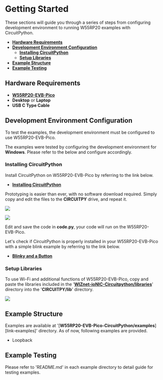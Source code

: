 # Getting Started

These sections will guide you through a series of steps from configuring development environment to running W55RP20 examples with CircuitPython.

- [**Hardware Requirements**](#hardware_requirements)
- [**Development Environment Configuration**](#development_environment_configuration)
    - [**Installing CircuitPython**](#installing_circuitpython)
    - [**Setup Libraries**](#setup_libraries)
- [**Example Structure**](#example_structure)
- [**Example Testing**](#example_testing)



<a name="hardware_requirements"></a>

## Hardware Requirements

- [**W55RP20-EVB-Pico**][link-w55rp20-evb-pico]
- **Desktop** or **Laptop**
- **USB C Type Cable**



<a name="development_environment_configuration"></a>

## Development Environment Configuration

To test the examples, the development environment must be configured to use W55RP20-EVB-Pico.

The examples were tested by configuring the development environment for **Windows**. Please refer to the below and configure accordingly.



<a name="installing_circuitpython"></a>
### Installing CircuitPython

Install CircuitPython on W55RP20-EVB-Pico by referring to the link below.

- [**Installing CircuitPython**][link-installing_circuitPython]

Prototyping is easier than ever, with no software download required. Simply copy and edit the files to the **CIRCUITPY** drive, and repeat it.

![][link-circuitpy_1]

![][link-circuitpy_2]

Edit and save the code in **code.py**, your code will run on the W55RP20-EVB-Pico.

Let's check if CircuitPython is properly installed in your W55RP20-EVB-Pico with a simple blink example by referring to the link below.

- [**Blinky and a Button**][link-blinky_and_a_button]



<a name="setup_libraries"></a>
### Setup Libraries

To use Wi-Fi and additional functions of W55RP20-EVB-Pico, copy and paste the libraries included in the '[**WIZnet-ioNIC-Circuitpython/libraries**][link-libraries]' directory into the '**CIRCUITPY/lib**' directory.

![][link-copy_and_paste_library]



<a name="example_structure"></a>
## Example Structure

Examples are available at '[**W55RP20-EVB-Pico-CircuitPython/examples**][link-examples]' directory. As of now, following examples are provided.

- Loopback



<a name="example_testing"></a>
## Example Testing

Please refer to 'README.md' in each example directory to detail guide for testing examples.



<!--
Link
-->

[link-w55rp20-evb-pico]: https://docs.wiznet.io/Product/ioNIC/W55RP20/w55rp20-evb-pico
[link-installing_circuitpython]: https://learn.adafruit.com/getting-started-with-raspberry-pi-pico-circuitpython/circuitpython
[link-circuitpy_1]: https://github.com/WIZnet-ioNIC/WIZnet-ioNIC-Circuitpython/static/images/getting_started/circuitpy_1.png
[link-circuitpy_2]: https://github.com/WIZnet-ioNIC/WIZnet-ioNIC-Circuitpython/static/images/getting_started/circuitpy_2.png
[link-blinky_and_a_button]: https://learn.adafruit.com/getting-started-with-raspberry-pi-pico-circuitpython/blinky-and-a-button
[link-libraries]: https://github.com/WIZnet-ioNIC/WIZnet-ioNIC-Circuitpython/libraries
[link-copy_and_paste_library]: 
[link-examples]: 
